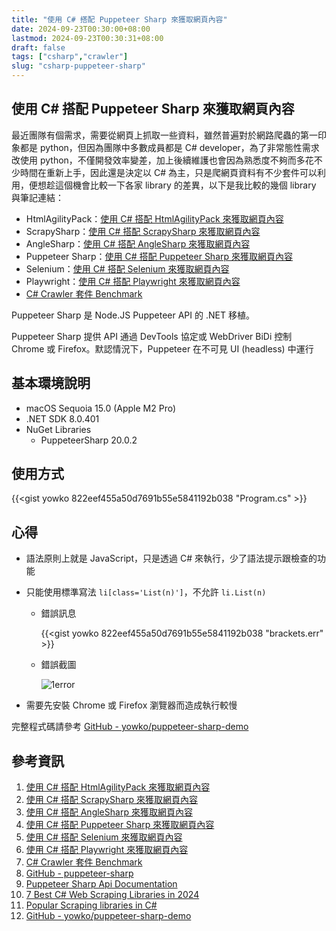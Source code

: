 ```yaml
---
title: "使用 C# 搭配 Puppeteer Sharp 來獲取網頁內容"
date: 2024-09-23T00:30:00+08:00
lastmod: 2024-09-23T00:30:31+08:00
draft: false
tags: ["csharp","crawler"]
slug: "csharp-puppeteer-sharp"
---
```


## 使用 C# 搭配 Puppeteer Sharp 來獲取網頁內容

最近團隊有個需求，需要從網頁上抓取一些資料，雖然普遍對於網路爬蟲的第一印象都是 python，但因為團隊中多數成員都是 C# developer，為了非常態性需求改使用 python，不僅開發效率變差，加上後續維護也會因為熟悉度不夠而多花不少時間在重新上手，因此還是決定以 C# 為主，只是爬網頁資料有不少套件可以利用，便想趁這個機會比較一下各家 library 的差異，以下是我比較的幾個 library 與筆記連結：

- HtmlAgilityPack：[使用 C# 搭配 HtmlAgilityPack 來獲取網頁內容](/csharp-htmlagilitypack)
- ScrapySharp：[使用 C# 搭配 ScrapySharp 來獲取網頁內容](/csharp-scrapysharp)
- AngleSharp：[使用 C# 搭配 AngleSharp 來獲取網頁內容](/csharp-anglesharp)
- Puppeteer Sharp：[使用 C# 搭配 Puppeteer Sharp 來獲取網頁內容](/csharp-puppeteer-sharp)
- Selenium：[使用 C# 搭配 Selenium 來獲取網頁內容](/csharp-selenium)
- Playwright：[使用 C# 搭配 Playwright 來獲取網頁內容](/csharp-playwright)
- [C# Crawler 套件 Benchmark](/csharp-crawler-benchmark)

Puppeteer Sharp 是 Node.JS Puppeteer API 的 .NET 移植。

Puppeteer Sharp 提供 API 通過 DevTools 協定或 WebDriver BiDi 控制 Chrome 或 Firefox。默認情況下，Puppeteer 在不可見 UI (headless) 中運行

## 基本環境說明

- macOS Sequoia 15.0 (Apple M2 Pro)
- .NET SDK 8.0.401
- NuGet Libraries
    - PuppeteerSharp 20.0.2

## 使用方式

{{<gist yowko 822eef455a50d7691b55e5841192b038 "Program.cs" >}}

## 心得

- 語法原則上就是 JavaScript，只是透過 C# 來執行，少了語法提示跟檢查的功能
- 只能使用標準寫法 `li[class='List(n)']`，不允許 `li.List(n)`

    - 錯誤訊息

        {{<gist yowko 822eef455a50d7691b55e5841192b038 "brackets.err" >}}

    - 錯誤截圖

        ![1error](https://github.com/user-attachments/assets/94b53883-7baa-4e14-871c-70521629ee99)

- 需要先安裝 Chrome 或 Firefox 瀏覽器而造成執行較慢

完整程式碼請參考 [GitHub - yowko/puppeteer-sharp-demo](https://github.com/yowko/puppeteer-sharp-demo)

## 參考資訊

1. [使用 C# 搭配 HtmlAgilityPack 來獲取網頁內容](/csharp-htmlagilitypack)
2. [使用 C# 搭配 ScrapySharp 來獲取網頁內容](/csharp-scrapysharp)
3. [使用 C# 搭配 AngleSharp 來獲取網頁內容](/csharp-anglesharp)
4. [使用 C# 搭配 Puppeteer Sharp 來獲取網頁內容](/csharp-puppeteer-sharp)
5. [使用 C# 搭配 Selenium 來獲取網頁內容](/csharp-selenium)
6. [使用 C# 搭配 Playwright 來獲取網頁內容](/csharp-playwright)
7. [C# Crawler 套件 Benchmark](/csharp-crawler-benchmark)
8. [GitHub - puppeteer-sharp](https://github.com/hardkoded/puppeteer-sharp)
9. [Puppeteer Sharp Api Documentation](https://www.puppeteersharp.com/)
10. [7 Best C# Web Scraping Libraries in 2024](https://www.zenrows.com/blog/c-sharp-web-scraping-library#best-c-web-scraping-libraries)
11. [Popular Scraping libraries in C#](https://www.codementor.io/@riza/popular-scraping-libraries-in-c-23u9pjwfc1)
12. [GitHub - yowko/puppeteer-sharp-demo](https://github.com/yowko/puppeteer-sharp-demo)
